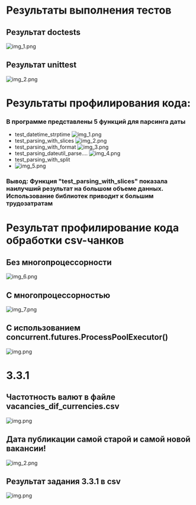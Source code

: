 # Результаты выполнения тестов
## Результат doctests
![img_1.png](img/img_11.png)
## Результат unittest
![img_2.png](img/img_12.png)


# Результаты профилирования кода:
### В программе представлены 5 функций для парсинга даты
* test_datetime_strptime
![img_1.png](img/img_1.png)
* test_parsing_with_slices
![img_2.png](img/img_2.png)
* test_parsing_with_format
![img_3.png](img/img_3.png)
* test_parsing_dateutil_parse....
![img_4.png](img/img_4.png)
* test_parsing_with_split
* ![img_5.png](img/img_5.png)
### Вывод: Функция "test_parsing_with_slices" показала наилучший результат на большом объеме данных. Использование библиотек приводит к большим трудозатратам

# Результат профилирование кода обработки csv-чанков
## Без многопроцессорности
![img_6.png](img/img_6.png)
## С многопроцессорностью
![img_7.png](img/img_7.png)
## С использованием concurrent.futures.ProcessPoolExecutor()
![img.png](img/img_8.png)

# 3.3.1
## Частотность валют в файле vacancies_dif_currencies.csv
![img.png](img/img_9.png)
## Дата публикации самой старой и самой новой вакансии!
![img_2.png](img/img_10.png)
## Результат задания 3.3.1 в csv
![img.png](img/img_13.png)